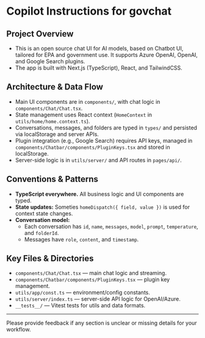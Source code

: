 # Copilot Instructions for govchat

## Project Overview
- This is an open source chat UI for AI models, based on Chatbot UI, tailored for EPA and government use. It supports Azure OpenAI, OpenAI, and Google Search plugins.
- The app is built with Next.js (TypeScript), React, and TailwindCSS.

## Architecture & Data Flow
- Main UI components are in `components/`, with chat logic in `components/Chat/Chat.tsx`.
- State management uses React context (`HomeContext` in `utils/home/home.context.ts`).
- Conversations, messages, and folders are typed in `types/` and persisted via localStorage and server APIs.
- Plugin integration (e.g., Google Search) requires API keys, managed in `components/Chatbar/components/PluginKeys.tsx` and stored in localStorage.
- Server-side logic is in `utils/server/` and API routes in `pages/api/`.

## Conventions & Patterns
- **TypeScript everywhere.** All business logic and UI components are typed.
- **State updates:** Someties `homeDispatch({ field, value })` is used for context state changes.
- **Conversation model:**
  - Each conversation has `id`, `name`, `messages`, `model`, `prompt`, `temperature`, and `folderId`.
  - Messages have `role`, `content`, and `timestamp`.


## Key Files & Directories
- `components/Chat/Chat.tsx` — main chat logic and streaming.
- `components/Chatbar/components/PluginKeys.tsx` — plugin key management.
- `utils/app/const.ts` — environment/config constants.
- `utils/server/index.ts` — server-side API logic for OpenAI/Azure.
- `__tests__/` — Vitest tests for utils and data formats.


---


Please provide feedback if any section is unclear or missing details for your workflow.
